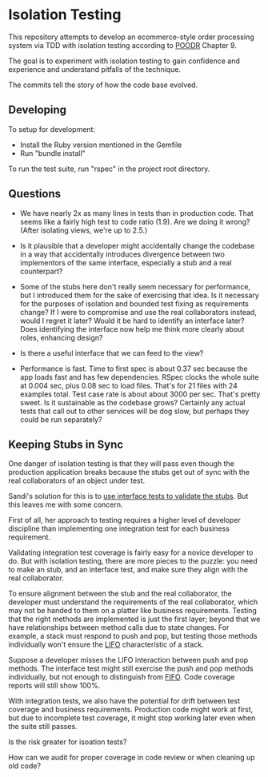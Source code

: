 Isolation Testing
=================

This repository attempts to develop an ecommerce-style order processing system
via TDD with isolation testing according to [POODR](http://www.poodr.com)
Chapter 9.

The goal is to experiment with isolation testing to gain confidence and
experience and understand pitfalls of the technique.

The commits tell the story of how the code base evolved.


Developing
----------

To setup for development:

* Install the Ruby version mentioned in the Gemfile
* Run "bundle install"

To run the test suite, run "rspec" in the project root directory.


Questions
---------

* We have nearly 2x as many lines in tests than in production code.  That
  seems like a fairly high test to code ratio (1.9).  Are we doing it wrong?
  (After isolating views, we're up to 2.5.)

* Is it plausible that a developer might accidentally change the codebase in a
  way that accidentally introduces divergence between two implementors of the
  same interface, especially a stub and a real counterpart?

* Some of the stubs here don't really seem necessary for performance, but I
  introduced them for the sake of exercising that idea.  Is it necessary for
  the purposes of isolation and bounded test fixing as requirements change?
  If I were to compromise and use the real collaborators instead, would I
  regret it later?  Would it be hard to identify an interface later?  Does
  identifying the interface now help me think more clearly about roles,
  enhancing design?

* Is there a useful interface that we can feed to the view?

* Performance is fast.  Time to first spec is about 0.37 sec because the app
  loads fast and has few dependencies.  RSpec clocks the whole suite at 0.004
  sec, plus 0.08 sec to load files.  That's for 21 files with 24 examples total.
  Test case rate is about about 3000 per sec.  That's pretty sweet.  Is it
  sustainable as the codebase grows?  Certainly any actual tests that call out
  to other services will be dog slow, but perhaps they could be run separately?


Keeping Stubs in Sync
---------------------

One danger of isolation testing is that they will pass even though the
production application breaks because the stubs get out of sync with the real
collaborators of an object under test.

Sandi's solution for this is to [use interface tests to validate the stubs](https://www.safaribooksonline.com/library/view/practical-object-oriented-design/9780132930895/ch09.html#ch09lev2sec16).  But this leaves me with some concern.

First of all, her approach to testing requires a higher level of developer
discipline than implementing one integration test for each business
requirement.

Validating integration test coverage is fairly easy for a novice developer to
do.  But with isolation testing, there are more pieces to the puzzle: you need
to make an stub, and an interface test, and make sure they align with the real
collaborator.

To ensure alignment between the stub and the real collaborator, the developer
must understand the requirements of the real collaborator, which may not be
handed to them on a platter like business requirements.  Testing that the right
methods are implemented is just the first layer; beyond that we have
relationships between method calls due to state changes.  For example, a stack
must respond to push and pop, but testing those methods individually won't
ensure the [LIFO](https://en.wikipedia.org/wiki/Stack_%28abstract_data_type%29)
characteristic of a stack.

Suppose a developer misses the LIFO interaction between push and pop methods.
The interface test might still exercise the push and pop methods individually,
but not enough to distinguish from
[FIFO](https://en.wikipedia.org/wiki/FIFO_%28computing_and_electronics%29).
Code coverage reports will still show 100%.

With integration tests, we also have the potential for drift between test
coverage and business requirements.  Production code might work at first, but
due to incomplete test coverage, it might stop working later even when the
suite still passes.

Is the risk greater for isoation tests?

How can we audit for proper coverage in code review or when cleaning up old
code?
